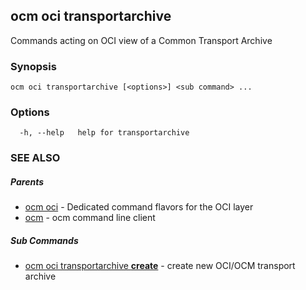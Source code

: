 ## ocm oci transportarchive

Commands acting on OCI view of a Common Transport Archive

### Synopsis

```
ocm oci transportarchive [<options>] <sub command> ...
```

### Options

```
  -h, --help   help for transportarchive
```

### SEE ALSO

##### Parents

* [ocm oci](ocm_oci.md)	 - Dedicated command flavors for the OCI layer
* [ocm](ocm.md)	 - ocm command line client


##### Sub Commands

* [ocm oci transportarchive <b>create</b>](ocm_oci_transportarchive_create.md)	 - create new OCI/OCM transport  archive

